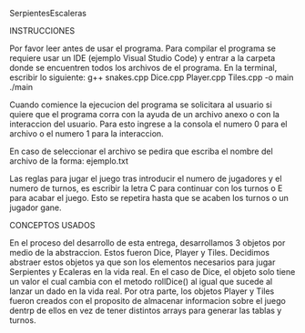 SerpientesEscaleras

INSTRUCCIONES

Por favor leer antes de usar el programa.
Para compilar el programa se requiere usar un IDE (ejemplo Visual Studio Code)
y entrar a la carpeta donde se encuentren todos los archivos de el programa.
En la terminal, escribir lo siguiente: 
  g++ snakes.cpp Dice.cpp Player.cpp Tiles.cpp -o main
  ./main

Cuando comience la ejecucion del programa se solicitara al usuario si quiere
que el programa corra con la ayuda de un archivo anexo o con la interaccion 
del usuario.
Para esto ingrese a la consola el numero 0 para el archivo o el numero 1 para 
la interaccion.

En caso de seleccionar el archivo se pedira que escriba el nombre del archivo 
de la forma: ejemplo.txt

Las reglas para jugar el juego tras introducir el numero de jugadores y el numero 
de turnos, es escribir la letra C para continuar con los turnos o E para acabar 
el juego. Esto se repetira hasta que se acaben los turnos o un jugador gane.


CONCEPTOS USADOS

En el proceso del desarrollo de esta entrega, desarrollamos 3 objetos por medio de
la abstraccion. Estos fueron Dice, Player y Tiles.
Decidimos abstraer estos objetos ya que son los elementos necesarios para jugar 
Serpientes y Ecaleras en la vida real.
En el caso de Dice, el objeto solo tiene un valor el cual cambia con el metodo
rollDice() al igual que sucede al lanzar un dado en la vida real.
Por otra parte, los objetos Player y Tiles fueron creados con el proposito de
almacenar informacion sobre el juego dentrp de ellos en vez de tener distintos arrays
para generar las tablas y turnos.
